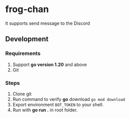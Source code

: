 # frog-chan
It supports send message to the Discord 

## Development
### Requirements
1. Support __go version 1.20__ and above
2. Git

### Steps
1. Clone git 
2. Run command to verify __go__ download `go mod download`
3. Export environment `BOT_TOKEN`  to your shell.
4. Run with __go run .__ in root folder.
